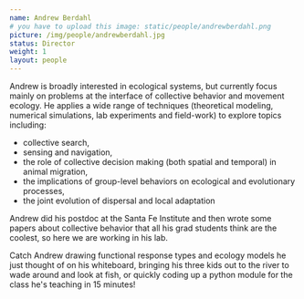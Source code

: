 ```yaml
---
name: Andrew Berdahl
# you have to upload this image: static/people/andrewberdahl.png
picture: /img/people/andrewberdahl.jpg
status: Director
weight: 1
layout: people
---
```


Andrew is broadly interested in ecological systems, but currently focus mainly on
problems at the interface of collective behavior and movement ecology. 
He applies a wide range of techniques (theoretical modeling, numerical
simulations, lab experiments and field-work) to explore topics including:

- collective search,
- sensing and navigation,
- the role of collective decision making (both spatial and temporal) in animal migration,
- the implications of group-level behaviors on ecological and evolutionary processes,
- the joint evolution of dispersal and local adaptation


Andrew did his postdoc at the Santa Fe Institute and then wrote some
papers about collective behavior that all his grad students think are the
coolest, so here we are working in his lab.

Catch Andrew drawing functional response types and ecology models he just thought of
on his whiteboard, bringing his three kids out to the river to wade around and look
at fish, or quickly coding up a python module for the class he's teaching
in 15 minutes!